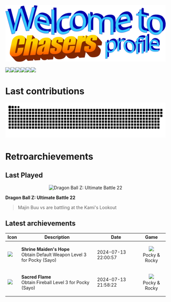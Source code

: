 <p align="center">
<img src="header.png">
</p>

<img src="https://api.visitorbadge.io/api/combined?path=https%3A%2F%2Fgithub.com%2FCryZo&label=Profile%20views%20(total%20%2F%20today)&countColor=%23ba68c8&style=flat" /><a href="https://retroachievements.org/user/CryZo"><img src="https://img.shields.io/badge/Retro_Archievements-1528-00C647" /></a><img src="https://img.shields.io/badge/TypeScript-3370B3" /><img src="https://img.shields.io/badge/Tailwind_CSS-35BEF8" /><img src="https://img.shields.io/badge/Vue.js-3AA676" /><img src="https://img.shields.io/badge/I_hate-WordPress-white?labelColor=ffffff&color=21759A" />
# Last contributions
<picture>
  <source media="(prefers-color-scheme: dark)" srcset="dist/github-snake-dark.svg" />
  <source media="(prefers-color-scheme: light)" srcset="dist/github-snake.svg" />
  <img alt="github-snake" src="dist/github-snake.svg" />
</picture>

# Retroarchievements
## Last Played
<p align="center">
<img alt='Dragon Ball Z: Ultimate Battle 22' src='https://retroachievements.org/Images/026730.png'>
</p>

**Dragon Ball Z: Ultimate Battle 22**
> Majin Buu vs  are battling at the Kami's Lookout
## Latest archievements
| Icon | Description | Date | Game |
| - | - | - | - |
| <img src='https://retroachievements.org/Badge/419651.png'> | **Shrine Maiden's Hope** <br> Obtain Default Weapon Level 3 for Pocky (Sayo) | 2024-07-13 22:00:57 | <p align='center'><img height='48px' src='https://retroachievements.org/Images/026005.png'><br>Pocky & Rocky</p> |
| <img src='https://retroachievements.org/Badge/419653.png'> | **Sacred Flame** <br> Obtain Fireball Level 3 for Pocky (Sayo) | 2024-07-13 21:58:22 | <p align='center'><img height='48px' src='https://retroachievements.org/Images/026005.png'><br>Pocky & Rocky</p> |
